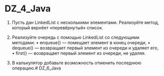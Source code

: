 # DZ_4_Java

1. Пусть дан LinkedList с несколькими элементами. Реализуйте метод, который вернёет «перевёрнутый» список.

2. Реализуйте очередь с помощью LinkedList со следующими методами:
• enqueue() — помещает элемент в конец очереди,
• dequeue() — возвращает первый элемент из очереди и удаляет его,
• first() — возвращает первый элемент из очереди, не удаляя.

3. В калькулятор добавьте возможность отменить последнюю операцию.# DZ_6_Java
